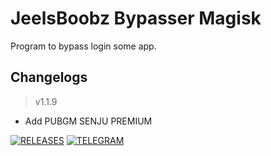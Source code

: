 # **JeelsBoobz Bypasser Magisk**
Program to bypass login some app.


## Changelogs
> v1.1.9
- Add PUBGM SENJU PREMIUM


[![RELEASES](https://img.shields.io/github/downloads/JeelsBoobz/JeelsBypasser/total.svg)](https://github.com/JeelsBoobz/JeelsBypasser/releases)
[![TELEGRAM](https://img.shields.io/badge/Telegram%20-Join%20Channel%20-blue)](https://t.me/JeelsBoobz)